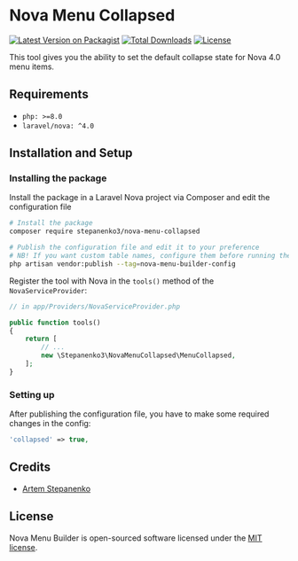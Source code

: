 # Nova Menu Collapsed

[![Latest Version on Packagist](https://img.shields.io/packagist/v/stepanenko3/nova-menu-collapsed.svg?style=flat-square)](https://packagist.org/packages/stepanenko3/nova-menu-collapsed)
[![Total Downloads](https://img.shields.io/packagist/dt/stepanenko3/nova-menu-collapsed.svg?style=flat-square)](https://packagist.org/packages/stepanenko3/nova-menu-collapsed)
[![License](https://poser.pugx.org/stepanenko3/nova-menu-collapsed/license)](https://packagist.org/packages/stepanenko3/nova-menu-collapsed)

This tool gives you the ability to set the default collapse state for Nova 4.0 menu items.

## Requirements

- `php: >=8.0`
- `laravel/nova: ^4.0`

## Installation and Setup

### Installing the package

Install the package in a Laravel Nova project via Composer and edit the configuration file

```bash
# Install the package
composer require stepanenko3/nova-menu-collapsed

# Publish the configuration file and edit it to your preference
# NB! If you want custom table names, configure them before running the migrations.
php artisan vendor:publish --tag=nova-menu-builder-config
```

Register the tool with Nova in the `tools()` method of the `NovaServiceProvider`:

```php
// in app/Providers/NovaServiceProvider.php

public function tools()
{
    return [
        // ...
        new \Stepanenko3\NovaMenuCollapsed\MenuCollapsed,
    ];
}
```

### Setting up

After publishing the configuration file, you have to make some required changes in the config:

```php
'collapsed' => true,
```

## Credits

- [Artem Stepanenko](https://github.com/stepanenko3)

## License

Nova Menu Builder is open-sourced software licensed under the [MIT license](LICENSE.md).
